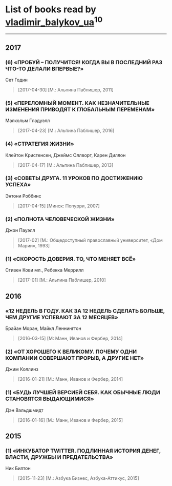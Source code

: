 # List of books read by [vladimir_balykov_ua](http://vk.com/id423302481)<sup>10</sup>
---

## 2017

### (6) «ПРОБУЙ – ПОЛУЧИТСЯ! КОГДА ВЫ В ПОСЛЕДНИЙ РАЗ ЧТО-ТО ДЕЛАЛИ ВПЕРВЫЕ?»
Сет Годин
> [2017-04-30] [М.: Альпина Паблишер, 2011]


### (5) «ПЕРЕЛОМНЫЙ МОМЕНТ. КАК НЕЗНАЧИТЕЛЬНЫЕ ИЗМЕНЕНИЯ ПРИВОДЯТ К ГЛОБАЛЬНЫМ ПЕРЕМЕНАМ»
Малкольм Гладуэлл
> [2017-04-23] [М.: Альпина Паблишер, 2016]


### (4) «СТРАТЕГИЯ ЖИЗНИ»
Клейтон Кристенсен, Джеймс Оллворт, Карен Диллон
> [2017-04-17] [М.: Альпина Паблишер, 2013]


### (3) «СОВЕТЫ ДРУГА. 11 УРОКОВ ПО ДОСТИЖЕНИЮ УСПЕХА»
Энтони Роббинс
> [2017-04-15] [Минск: Попурри, 2007]


### (2) «ПОЛНОТА ЧЕЛОВЕЧЕСКОЙ ЖИЗНИ»
Джон Пауэлл
> [2017-02] [М.: Общедоступный православный университет, «Дом Марии», 1993]


### (1) «СКОРОСТЬ ДОВЕРИЯ. ТО, ЧТО МЕНЯЕТ ВСЁ»
Стивен Кови мл., Ребекка Меррилл
> [2017-01] [М.: Альпина Паблишер, 2010]



## 2016

### «12 НЕДЕЛЬ В ГОДУ. КАК ЗА 12 НЕДЕЛЬ СДЕЛАТЬ БОЛЬШЕ, ЧЕМ ДРУГИЕ УСПЕВАЮТ ЗА 12 МЕСЯЦЕВ»
Брайан Моран, Майкл Леннингтон
> [2016-03-15] [М: Манн, Иванов и Фербер, 2014]


### (2) «ОТ ХОРОШЕГО К ВЕЛИКОМУ. ПОЧЕМУ ОДНИ КОМПАНИИ СОВЕРШАЮТ ПРОРЫВ, А ДРУГИЕ НЕТ»
Джим Коллинз
> [2016-01-21] [М.: Манн, Иванов и Фербер, 2014]


### (1) «БУДЬ ЛУЧШЕЙ ВЕРСИЕЙ СЕБЯ. КАК ОБЫЧНЫЕ ЛЮДИ СТАНОВЯТСЯ ВЫДАЮЩИМИСЯ»
Дэн Вальдшмидт
> [2016-01-16] [М.: Манн, Иванов и Фербер, 2015]



## 2015

### (1) «ИНКУБАТОР TWITTER. ПОДЛИННАЯ ИСТОРИЯ ДЕНЕГ, ВЛАСТИ, ДРУЖБЫ И ПРЕДАТЕЛЬСТВА»
Ник Билтон
> [2015-11-23] [М.: Азбука Бизнес, Азбука-Аттикус, 2015]



